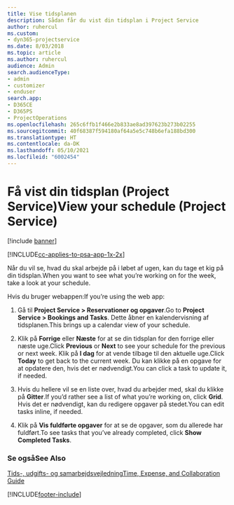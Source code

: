 ```yaml
---
title: Vise tidsplanen
description: Sådan får du vist din tidsplan i Project Service
author: ruhercul
ms.custom:
- dyn365-projectservice
ms.date: 8/03/2018
ms.topic: article
ms.author: ruhercul
audience: Admin
search.audienceType:
- admin
- customizer
- enduser
search.app:
- D365CE
- D365PS
- ProjectOperations
ms.openlocfilehash: 265c6ffb1f466e2b833ae8ad397623b273b02255
ms.sourcegitcommit: 40f68387f594180af64a5e5c748b6efa188bd300
ms.translationtype: HT
ms.contentlocale: da-DK
ms.lasthandoff: 05/10/2021
ms.locfileid: "6002454"
---
```

# <a name="view-your-schedule-project-service"></a><span data-ttu-id="dbc19-103">Få vist din tidsplan (Project Service)</span><span class="sxs-lookup"><span data-stu-id="dbc19-103">View your schedule (Project Service)</span></span>

[!include [banner](../includes/psa-now-project-operations.md)]

[!INCLUDE[cc-applies-to-psa-app-1x-2x](../includes/cc-applies-to-psa-app-1x-2x.md)]

<span data-ttu-id="dbc19-104">Når du vil se, hvad du skal arbejde på i løbet af ugen, kan du tage et kig på din tidsplan.</span><span class="sxs-lookup"><span data-stu-id="dbc19-104">When you want to see what you’re working on for the week, take a look at your schedule.</span></span>  
  
 <span data-ttu-id="dbc19-105">Hvis du bruger webappen:</span><span class="sxs-lookup"><span data-stu-id="dbc19-105">If you’re using the web app:</span></span>  
  
1.  <span data-ttu-id="dbc19-106">Gå til **Project Service > Reservationer og opgaver**.</span><span class="sxs-lookup"><span data-stu-id="dbc19-106">Go to **Project Service > Bookings and Tasks**.</span></span> <span data-ttu-id="dbc19-107">Dette åbner en kalendervisning af tidsplanen.</span><span class="sxs-lookup"><span data-stu-id="dbc19-107">This brings up a calendar view of your schedule.</span></span>  
  
2.  <span data-ttu-id="dbc19-108">Klik på **Forrige** eller **Næste** for at se din tidsplan for den forrige eller næste uge.</span><span class="sxs-lookup"><span data-stu-id="dbc19-108">Click **Previous** or **Next** to see your schedule for the previous or next week.</span></span> <span data-ttu-id="dbc19-109">Klik på **I dag** for at vende tilbage til den aktuelle uge.</span><span class="sxs-lookup"><span data-stu-id="dbc19-109">Click **Today** to get back to the current week.</span></span> <span data-ttu-id="dbc19-110">Du kan klikke på en opgave for at opdatere den, hvis det er nødvendigt.</span><span class="sxs-lookup"><span data-stu-id="dbc19-110">You can click a task to update it, if needed.</span></span>  
  
3.  <span data-ttu-id="dbc19-111">Hvis du hellere vil se en liste over, hvad du arbejder med, skal du klikke på **Gitter**.</span><span class="sxs-lookup"><span data-stu-id="dbc19-111">If you’d rather see a list of what you’re working on, click **Grid**.</span></span> <span data-ttu-id="dbc19-112">Hvis det er nødvendigt, kan du redigere opgaver på stedet.</span><span class="sxs-lookup"><span data-stu-id="dbc19-112">You can edit tasks inline, if needed.</span></span>  
  
4.  <span data-ttu-id="dbc19-113">Klik på **Vis fuldførte opgaver** for at se de opgaver, som du allerede har fuldført.</span><span class="sxs-lookup"><span data-stu-id="dbc19-113">To see tasks that you’ve already completed, click **Show Completed Tasks**.</span></span>  
  
### <a name="see-also"></a><span data-ttu-id="dbc19-114">Se også</span><span class="sxs-lookup"><span data-stu-id="dbc19-114">See Also</span></span>  
 [<span data-ttu-id="dbc19-115">Tids-, udgifts- og samarbejdsvejledning</span><span class="sxs-lookup"><span data-stu-id="dbc19-115">Time, Expense, and Collaboration Guide</span></span>](../psa/time-expense-collaboration-guide.md)


[!INCLUDE[footer-include](../includes/footer-banner.md)]